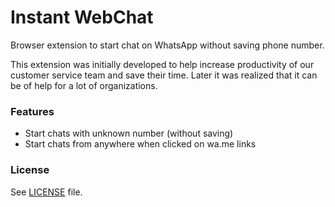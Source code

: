 # Instant WebChat

Browser extension to start chat on WhatsApp without saving phone number.

This extension was initially developed to help increase productivity of our customer service team and save their time.
Later it was realized that it can be of help for a lot of organizations.

### Features

- Start chats with unknown number (without saving)
- Start chats from anywhere when clicked on wa.me links

### License

See [LICENSE](LICENSE) file.
